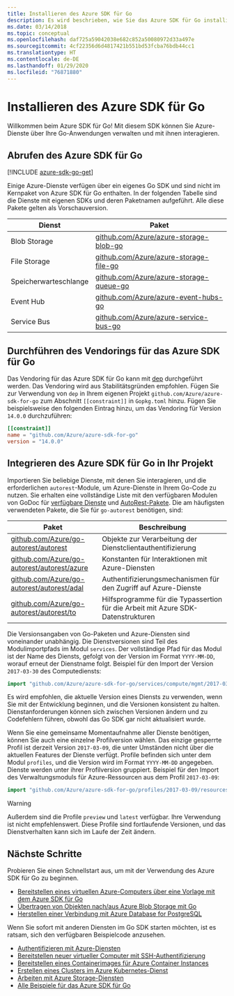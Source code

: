 ```yaml
---
title: Installieren des Azure SDK für Go
description: Es wird beschrieben, wie Sie das Azure SDK für Go installieren und konfigurieren und das Vendoring dafür durchführen.
ms.date: 03/14/2018
ms.topic: conceptual
ms.openlocfilehash: daf725a59042038e682c852a50080972d33a497e
ms.sourcegitcommit: 4cf22356d6d4817421b551bd53fcba76bdb44cc1
ms.translationtype: HT
ms.contentlocale: de-DE
ms.lasthandoff: 01/29/2020
ms.locfileid: "76871880"
---
```

# <a name="install-the-azure-sdk-for-go"></a>Installieren des Azure SDK für Go

Willkommen beim Azure SDK für Go! Mit diesem SDK können Sie Azure-Dienste über Ihre Go-Anwendungen verwalten und mit ihnen interagieren.

## <a name="get-the-azure-sdk-for-go"></a>Abrufen des Azure SDK für Go

[!INCLUDE [azure-sdk-go-get](includes/azure-sdk-go-get.md)]

Einige Azure-Dienste verfügen über ein eigenes Go SDK und sind nicht im Kernpaket von Azure SDK für Go enthalten. In der folgenden Tabelle sind die Dienste mit eigenen SDKs und deren Paketnamen aufgeführt. Alle diese Pakete gelten als Vorschauversion.

| Dienst | Paket |
|---------|---------|
| Blob Storage | [github.com/Azure/azure-storage-blob-go](https://github.com/Azure/azure-storage-blob-go) |
| File Storage | [github.com/Azure/azure-storage-file-go](https://github.com/Azure/azure-storage-file-go) |
| Speicherwarteschlange | [github.com/Azure/azure-storage-queue-go](https://github.com/Azure/azure-storage-queue-go) |
| Event Hub | [github.com/Azure/azure-event-hubs-go](https://github.com/Azure/azure-event-hubs-go) |
| Service Bus | [github.com/Azure/azure-service-bus-go](https://github.com/Azure/azure-service-bus-go) |

## <a name="vendor-the-azure-sdk-for-go"></a>Durchführen des Vendorings für das Azure SDK für Go

Das Vendoring für das Azure SDK für Go kann mit [dep](https://github.com/golang/dep) durchgeführt werden. Das Vendoring wird aus Stabilitätsgründen empfohlen. Fügen Sie zur Verwendung von `dep` in Ihrem eigenen Projekt `github.com/Azure/azure-sdk-for-go` zum Abschnitt `[[constraint]]` in `Gopkg.toml` hinzu. Fügen Sie beispielsweise den folgenden Eintrag hinzu, um das Vendoring für Version `14.0.0` durchzuführen:

```toml
[[constraint]]
name = "github.com/Azure/azure-sdk-for-go"
version = "14.0.0"
```

## <a name="include-the-azure-sdk-for-go-in-your-project"></a>Integrieren des Azure SDK für Go in Ihr Projekt

Importieren Sie beliebige Dienste, mit denen Sie interagieren, und die erforderlichen `autorest`-Module, um Azure-Dienste in Ihrem Go-Code zu nutzen.
Sie erhalten eine vollständige Liste mit den verfügbaren Modulen von GoDoc für [verfügbare Dienste](https://godoc.org/github.com/Azure/azure-sdk-for-go) und [AutoRest-Pakete](https://godoc.org/github.com/Azure/go-autorest). Die am häufigsten verwendeten Pakete, die Sie für `go-autorest` benötigen, sind:

| Paket | Beschreibung |
|---------|-------------|
| [github.com/Azure/go-autorest/autorest][autorest] | Objekte zur Verarbeitung der Dienstclientauthentifizierung |
| [github.com/Azure/go-autorest/autorest/azure][autorest/azure] | Konstanten für Interaktionen mit Azure-Diensten |
| [github.com/Azure/go-autorest/autorest/adal][autorest/adal] | Authentifizierungsmechanismen für den Zugriff auf Azure-Dienste |
| [github.com/Azure/go-autorest/autorest/to][autorest/to] | Hilfsprogramme für die Typassertion für die Arbeit mit Azure SDK-Datenstrukturen |

[autorest]: https://godoc.org/github.com/Azure/go-autorest/autorest
[autorest/azure]: https://godoc.org/github.com/Azure/go-autorest/autorest/azure
[autorest/adal]: https://godoc.org/github.com/Azure/go-autorest/autorest/adal
[autorest/to]: https://godoc.org/github.com/Azure/go-autorest/autorest/to

Die Versionsangaben von Go-Paketen und Azure-Diensten sind voneinander unabhängig. Die Dienstversionen sind Teil des Modulimportpfads im Modul `services`. Der vollständige Pfad für das Modul ist der Name des Diensts, gefolgt von der Version im Format `YYYY-MM-DD`, worauf erneut der Dienstname folgt. Beispiel für den Import der Version `2017-03-30` des Computediensts:

```go
import "github.com/Azure/azure-sdk-for-go/services/compute/mgmt/2017-03-30/compute"
```

Es wird empfohlen, die aktuelle Version eines Diensts zu verwenden, wenn Sie mit der Entwicklung beginnen, und die Versionen konsistent zu halten.
Dienstanforderungen können sich zwischen Versionen ändern und zu Codefehlern führen, obwohl das Go SDK gar nicht aktualisiert wurde.

Wenn Sie eine gemeinsame Momentaufnahme aller Dienste benötigen, können Sie auch eine einzelne Profilversion wählen. Das einzige gesperrte Profil ist derzeit Version `2017-03-09`, die unter Umständen nicht über die aktuellen Features der Dienste verfügt. Profile befinden sich unter dem Modul `profiles`, und die Version wird im Format `YYYY-MM-DD` angegeben. Dienste werden unter ihrer Profilversion gruppiert. Beispiel für den Import des Verwaltungsmoduls für Azure-Ressourcen aus dem Profil `2017-03-09`:

```go
import "github.com/Azure/azure-sdk-for-go/profiles/2017-03-09/resources/mgmt/resources"
```

> [!WARNING]
> Außerdem sind die Profile `preview` und `latest` verfügbar. Ihre Verwendung ist nicht empfehlenswert. Diese Profile sind fortlaufende Versionen, und das Dienstverhalten kann sich im Laufe der Zeit ändern.

## <a name="next-steps"></a>Nächste Schritte

Probieren Sie einen Schnellstart aus, um mit der Verwendung des Azure SDK für Go zu beginnen.

* [Bereitstellen eines virtuellen Azure-Computers über eine Vorlage mit dem Azure SDK für Go](azure-sdk-go-qs-vm.md)
* [Übertragen von Objekten nach/aus Azure Blob Storage mit Go](/azure/storage/blobs/storage-quickstart-blobs-go?toc=%2fgo%2fazure%2ftoc.json)
* [Herstellen einer Verbindung mit Azure Database for PostgreSQL](/azure/postgresql/connect-go?toc=%2fgo%2fazure%2ftoc.json)

Wenn Sie sofort mit anderen Diensten im Go SDK starten möchten, ist es ratsam, sich den verfügbaren Beispielcode anzusehen.

* [Authentifizieren mit Azure-Diensten](https://github.com/Azure-Samples/azure-sdk-for-go-samples/tree/master/internal/iam)
* [Bereitstellen neuer virtueller Computer mit SSH-Authentifizierung](https://github.com/Azure-Samples/azure-sdk-for-go-samples/tree/master/compute)
* [Bereitstellen eines Containerimages für Azure Container Instances](https://github.com/Azure-Samples/azure-sdk-for-go-samples/tree/master/compute)
* [Erstellen eines Clusters im Azure Kubernetes-Dienst](https://github.com/Azure-Samples/azure-sdk-for-go-samples/blob/master/compute)
* [Arbeiten mit Azure Storage-Diensten](https://github.com/Azure-Samples/azure-sdk-for-go-samples/tree/master/storage)
* [Alle Beispiele für das Azure SDK für Go](https://github.com/azure-samples/azure-sdk-for-go-samples)
